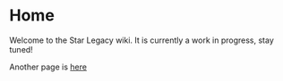 # Home
Welcome to the Star Legacy wiki. It is currently a work in progress, stay tuned!

Another page is [here](/wiki/testpage)
